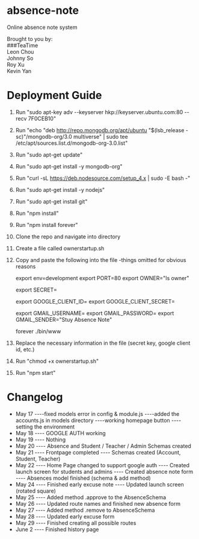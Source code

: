 # absence-note  
Online absence note system  

Brought to you by:  
###TeaTime  
Leon Chou  
Johnny So  
Roy Xu  
Kevin Yan  

# Deployment Guide
1. Run "sudo apt-key adv --keyserver hkp://keyserver.ubuntu.com:80 --recv 7F0CEB10"
2. Run "echo "deb http://repo.mongodb.org/apt/ubuntu "$(lsb_release -sc)"/mongodb-org/3.0 multiverse" | sudo tee /etc/apt/sources.list.d/mongodb-org-3.0.list"
3. Run "sudo apt-get update"
4. Run "sudo apt-get install -y mongodb-org"
5. Run "curl -sL https://deb.nodesource.com/setup_4.x | sudo -E bash -"
6. Run "sudo apt-get install -y nodejs"
7. Run "sudo apt-get install git"
8. Run "npm install"
9. Run "npm install forever"
10. Clone the repo and navigate into directory
11. Create a file called ownerstartup.sh
12. Copy and paste the following into the file -things omitted for obvious reasons

    export env=development
    export PORT=80
    export OWNER="Is owner"

    export SECRET= <SECRET KEY>

    export GOOGLE_CLIENT_ID= <GOOGLE CLIENT ID>
    export GOOGLE_CLIENT_SECRET= <GOOGLE CLENT SECRET KEY>

    export GMAIL_USERNAME= <GMAIL USERNAME>
    export GMAIL_PASSWORD= <GMAIL PASSWORD>
    export GMAIL_SENDER="Stuy Absence Note"

    forever ./bin/www

13. Replace the necessary information in the file (secret key, google client id, etc.)
14. Run "chmod +x ownerstartup.sh"
15. Run "npm start"

# Changelog
- May 17
----fixed models error in config & module.js
----added the accounts.js in models directory
----working homepage button
----setting the environment
- May 18
---- GOOGLE AUTH working
- May 19
---- Nothing
- May 20
---- Absence and Student / Teacher / Admin Schemas created
- May 21
---- Frontpage completed
---- Schemas created (Account, Student, Teacher)
- May 22
---- Home Page changed to support google auth
---- Created launch screen for students and admins
---- Created absence note form
---- Absences model finished (schema & add method)
- May 24
---- Finished early excuse note
---- Updated launch screen (rotated square)
- May 25
---- Added method .approve to the AbsenceSchema
- May 26
---- Updated route names and finished new absence form
- May 27
---- Added method .remove to AbsenceSchema
- May 28
---- Updated early excuse form
- May 29
---- Finished creating all possible routes
- June 2
---- Finished history page
